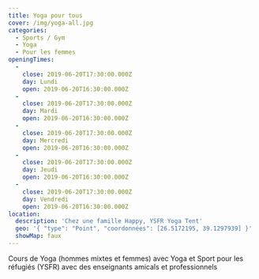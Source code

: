 ```yaml
---
title: Yoga pour tous
cover: /img/yoga-all.jpg
categories:
  - Sports / Gym
  - Yoga
  - Pour les femmes
openingTimes:
  - 
    close: 2019-06-20T17:30:00.000Z
    day: Lundi
    open: 2019-06-20T16:30:00.000Z
  - 
    close: 2019-06-20T17:30:00.000Z
    day: Mardi
    open: 2019-06-20T16:30:00.000Z
  - 
    close: 2019-06-20T17:30:00.000Z
    day: Mercredi
    open: 2019-06-20T16:30:00.000Z
  - 
    close: 2019-06-20T17:30:00.000Z
    day: Jeudi
    open: 2019-06-20T16:30:00.000Z
  - 
    close: 2019-06-20T17:30:00.000Z
    day: Vendredi
    open: 2019-06-20T16:30:00.000Z
location:
  description: 'Chez une famille Happy, YSFR Yoga Tent'
  geo: '{ "type": "Point", "coordonnées": [26.5172195, 39.1297939] }'
  showMap: faux
---
```


Cours de Yoga (hommes mixtes et femmes) avec Yoga et Sport pour les réfugiés (YSFR) avec des enseignants amicals et professionnels